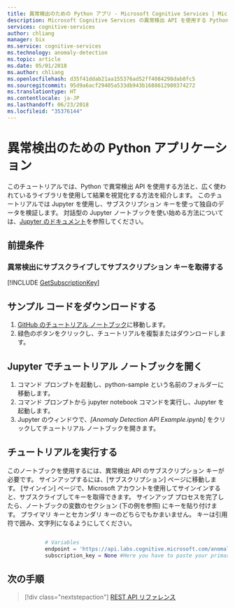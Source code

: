```yaml
---
title: 異常検出のための Python アプリ - Microsoft Cognitive Services | Microsoft Docs
description: Microsoft Cognitive Services の異常検出 API を使用する Python ノートブックについて説明します。 API に元のデータ ポイントを送信し、予期される値と異常なポイントを取得します。
services: cognitive-services
author: chliang
manager: bix
ms.service: cognitive-services
ms.technology: anomaly-detection
ms.topic: article
ms.date: 05/01/2018
ms.author: chliang
ms.openlocfilehash: d35f41ddab21aa155376ad52ff4084298dab8fc5
ms.sourcegitcommit: 95d9a6acf29405a533db943b1688612980374272
ms.translationtype: HT
ms.contentlocale: ja-JP
ms.lasthandoff: 06/23/2018
ms.locfileid: "35376144"
---
```

# <a name="anomaly-detection-python-application"></a>異常検出のための Python アプリケーション

このチュートリアルでは、Python で異常検出 API を使用する方法と、広く使われているライブラリを使用して結果を視覚化する方法を紹介します。 このチュートリアルでは Jupyter を使用し、サブスクリプション キーを使って独自のデータを検証します。 対話型の Jupyter ノートブックを使い始める方法については、[Jupyter のドキュメント](http://jupyter.readthedocs.io/en/latest/index.html)を参照してください。 

## <a name="prerequisites"></a>前提条件

### <a name="subscribe-to-anomaly-detection-and-get-a-subscription-key"></a>異常検出にサブスクライブしてサブスクリプション キーを取得する 

[!INCLUDE [GetSubscriptionKey](../includes/get-subscription-key.md)]

## <a name="download-the-example-code"></a>サンプル コードをダウンロードする

1. [GitHub のチュートリアル ノートブック](https://github.com/MicrosoftAnomalyDetection/python-sample)に移動します。
2. 緑色のボタンをクリックし、チュートリアルを複製またはダウンロードします。 

## <a name="opening-the-tutorial-notebook-in-jupyter"></a>Jupyter でチュートリアル ノートブックを開く

1. コマンド プロンプトを起動し、python-sample という名前のフォルダーに移動します。
2. コマンド プロンプトから jupyter notebook コマンドを実行し、Jupyter を起動します。
3. Jupyter のウィンドウで、<em>[Anomaly Detection API Example.ipynb]</em> をクリックしてチュートリアル ノートブックを開きます。   

## <a name="running-the-tutorial"></a>チュートリアルを実行する

このノートブックを使用するには、異常検出 API のサブスクリプション キーが必要です。 サインアップするには、[サブスクリプション] ページに移動します。 [サインイン] ページで、Microsoft アカウントを使用してサインインすると、サブスクライブしてキーを取得できます。 サインアップ プロセスを完了したら、ノートブックの変数のセクション (下の例を参照) にキーを貼り付けます。 プライマリ キーとセカンダリ キーのどちらでもかまいません。 キーは引用符で囲み、文字列になるようにしてください。

```Python

            # Variables
            endpoint = 'https://api.labs.cognitive.microsoft.com/anomalyfinder/v1.0/anomalydetection'
            subscription_key = None #Here you have to paste your primary key

```

## <a name="next-steps"></a>次の手順

> [!div class="nextstepaction"]
> [REST API リファレンス](https://dev.labs.cognitive.microsoft.com/docs/services/anomaly-detection/operations/post-anomalydetection)
